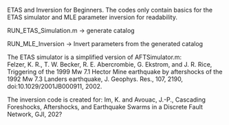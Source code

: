 ETAS and Inversion for Beginners.
The codes only contain basics for the ETAS simulator and MLE parameter inversion for readability.

RUN_ETAS_Simulation.m -> generate catalog

RUN_MLE_Inversion -> Invert parameters from the generated catalog

The ETAS simulator is a simplified version of AFTSimulator.m:  
Felzer, K. R., T. W. Becker, R. E. Abercrombie, G. Ekstrom, and J. R.
Rice, Triggering of the 1999 Mw 7.1 Hector Mine earthquake by aftershocks
of the 1992 Mw 7.3 Landers earthquake, J. Geophys. Res., 107, 2190,
doi:10.1029/2001JB000911, 2002.

The inversion code is created for:
Im, K. and Avouac, J.-P., Cascading Foreshocks, Aftershocks, and Earthquake 
Swarms in a Discrete Fault Network, GJI, 202?
